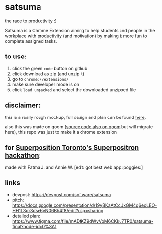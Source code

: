 # satsuma
the race to productivity :)

Satsuma is a Chrome Extension aiming to help students and people in the workplace with productivity (and motivation) by making it more fun to complete assigned tasks.

## to use:
1. click the green `code` button on github
2. click download as zip (and unzip it)
3. go to `chrome://extensions/`
4. make sure developer mode is on
5. click `load unpacked` and select the downloaded unzipped file

## disclaimer: 
this is a really rough mockup, full design and plan can be found [here](https://www.figma.com/file/mADfKZ9dWvVoM6CKku7TR0/satsuma-final?node-id=0%3A1).

also this was made on qoom ([source code also on qoom](https://stiffstars2.qoom.space/~/Satsuma) but will migrate here), this repo was just to make it a chrome extension

## for [Superposition Toronto's Superpositron hackathon](https://the-superpositron.devpost.com/):
made with Fatma J. and Annie W. [edit: got best web app :poggies:]

## links
- devpost: https://devpost.com/software/satsuma
- pitch: https://docs.google.com/presentation/d/19yBKaAtCcUxGM4g6eoLEO-HH1L3dr3dse6yN06Bh4f8/edit?usp=sharing
- detailed plan: https://www.figma.com/file/mADfKZ9dWvVoM6CKku7TR0/satsuma-final?node-id=0%3A1

